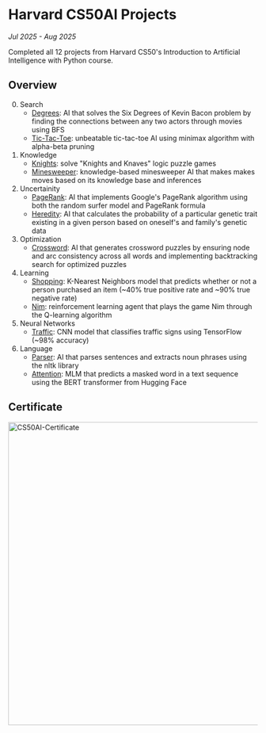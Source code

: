 # Harvard CS50AI Projects
*Jul 2025 - Aug 2025*

Completed all 12 projects from Harvard CS50's Introduction to Artificial Intelligence with Python course.

## Overview
0. Search
   - [Degrees](./degrees/): AI that solves the Six Degrees of Kevin Bacon problem by finding the connections between any two actors through movies using BFS
   - [Tic-Tac-Toe](./tictactoe/): unbeatable tic-tac-toe AI using minimax algorithm with alpha-beta pruning
1. Knowledge
   - [Knights](./knights/): solve "Knights and Knaves" logic puzzle games
   - [Minesweeper](./minesweeper/): knowledge-based minesweeper AI that makes makes moves based on its knowledge base and inferences
2. Uncertainity
   - [PageRank](./pagerank/): AI that implements Google's PageRank algorithm using both the random surfer model and PageRank formula
   - [Heredity](./heredity/): AI that calculates the probability of a particular genetic trait existing in a given person based on oneself's and family's genetic data
3. Optimization
   - [Crossword](./crossword/): AI that generates crossword puzzles by ensuring node and arc consistency across all words and implementing backtracking search for optimized puzzles
4. Learning
   - [Shopping](./shopping/): K-Nearest Neighbors model that predicts whether or not a person purchased an item (~40% true positive rate and ~90% true negative rate)
   - [Nim](./nim/): reinforcement learning agent that plays the game Nim through the Q-learning algorithm
5. Neural Networks
   - [Traffic](./traffic/): CNN model that classifies traffic signs using TensorFlow (~98% accuracy)
6. Language
   - [Parser](./parser/): AI that parses sentences and extracts noun phrases using the nltk library
   - [Attention](./attention/): MLM that predicts a masked word in a text sequence using the BERT transformer from Hugging Face

## Certificate
<img width="792" height="612" alt="CS50AI-Certificate" src="https://github.com/user-attachments/assets/63895b9d-c378-4ff9-8eae-ec56fc8187cb" />
